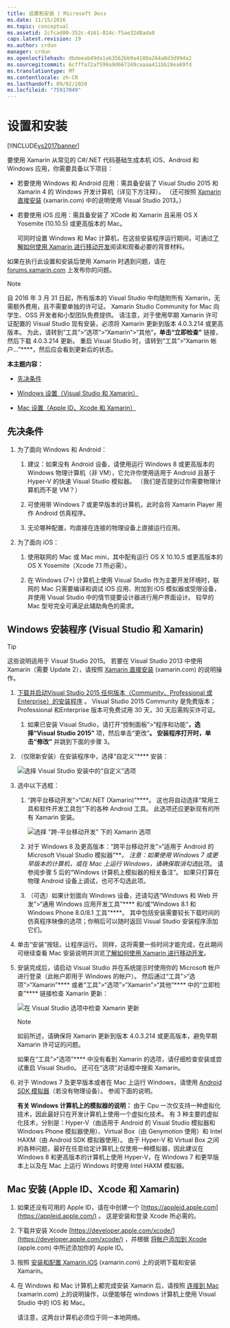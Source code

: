 ```yaml
---
title: 设置和安装 | Microsoft Docs
ms.date: 11/15/2016
ms.topic: conceptual
ms.assetid: 2cfcad00-352c-4161-814c-f5ae32d8ada8
caps.latest.revision: 19
ms.author: crdun
manager: crdun
ms.openlocfilehash: dbdeeab49da1a63562bb9a4188a264a8d3d99da2
ms.sourcegitcommit: 6cfffa72af599a9d667249caaaa411bb28ea69fd
ms.translationtype: MT
ms.contentlocale: zh-CN
ms.lasthandoff: 09/02/2020
ms.locfileid: "75917049"
---
```

# <a name="setup-and-install"></a>设置和安装
[!INCLUDE[vs2017banner](../includes/vs2017banner.md)]

要使用 Xamarin 从常见的 C#/.NET 代码基础生成本机 iOS、Android 和 Windows 应用，你需要具备以下项目：  
  
- 若要使用 Windows 和 Android 应用：需具备安装了 Visual Studio 2015 和 Xamarin 4 的 Windows 开发计算机（详见下方注释）。 （还可按照 [Xamarin 直接安装](https://developer.xamarin.com/guides/cross-platform/getting_started/requirements/#install) (xamarin.com) 中的说明使用 Visual Studio 2013。）   
  
- 若要使用 iOS 应用：需具备安装了 XCode 和 Xamarin 且采用 OS X Yosemite (10.10.5) 或更高版本的 Mac。  
  
  可同时设置 Windows 和 Mac 计算机，在这些安装程序运行期间，可通过[了解如何使用 Xamarin 进行移动开发](../cross-platform/learn-about-mobile-development-with-xamarin.md)阅读和观看必要的背景材料。  
 
如果在执行此设置和安装后使用 Xamarin 时遇到问题，请在 [ forums.xamarin.com](https://forums.xamarin.com/) 上发布你的问题。
  
> [!NOTE]
> 自 2016 年 3 月 31 日起，所有版本的 Visual Studio 中均随附所有 Xamarin，无需额外费用，且不需要单独的许可证。 Xamarin Studio Community for Mac 向学生、OSS 开发者和小型团队免费提供。 请注意，对于使用早期 Xamarin 许可证配置的 Visual Studio 现有安装，必须将 Xamarin 更新到版本 4.0.3.214 或更高版本。 为此，请转到“工具”>“选项”>“Xamarin”>“其他”****，单击“立即检查”**** 链接，然后下载 4.0.3.214 更新。 重启 Visual Studio 时，请转到“工具”>“Xamarin 帐户...”****，然后应会看到更新后的状态。  
  
 **本主题内容：**  
  
- [先决条件](#prereq)  
  
- [Windows 设置（Visual Studio 和 Xamarin）](#windows)  
  
- [Mac 设置（Apple ID、Xcode 和 Xamarin）](#mac)  
  
## <a name="pre-requisites"></a><a name="prereq"></a> 先决条件  
  
1. 为了面向 Windows 和 Android：  
  
    1. 建议：如果没有 Android 设备，请使用运行 Windows 8 或更高版本的 Windows 物理计算机（非 VM），它允许你使用适用于 Android 且基于 Hyper-V 的快速 Visual Studio 模拟器。 （我们是否提到过你需要物理计算机而不是 VM？）  
  
    1. 可使用带 Windows 7 或更早版本的计算机，此时会将 Xamarin Player 用作 Android 仿真程序。 
    
    1. 无论哪种配置，均直接在连接的物理设备上直接运行应用。  
  
1. 为了面向 iOS：  
  
    1. 使用联网的 Mac 或 Mac mini，其中配有运行 OS X 10.10.5 或更高版本的 OS X Yosemite（Xcode 7.1 所必需）。  
  
    1. 在 Windows (7+) 计算机上使用 Visual Studio 作为主要开发环境时，联网的 Mac 只需要编译和调试 iOS 应用、附加到 iOS 模拟器或受限设备，并使用 Visual Studio 中的情节提要设计器进行用户界面设计。 较早的 Mac 型号完全可满足此辅助角色的需求。  
  
## <a name="windows-setup-visual-studio-and-xamarin"></a><a name="windows"></a> Windows 安装程序 (Visual Studio 和 Xamarin)   
  
> [!TIP]
> 这些说明适用于 Visual Studio 2015。 若要在 Visual Studio 2013 中使用 Xamarin（需要 Update 2），请按照 [ Xamarin 直接安装](https://developer.xamarin.com/guides/cross-platform/getting_started/requirements/#install) (xamarin.com) 的说明操作。  
  
1. [下载并启动Visual Studio 2015 任何版本（Community、Professional 或 Enterprise）的安装程序](https://www.visualstudio.com/downloads/download-visual-studio-vs.aspx) 。 Visual Studio 2015 Community 是免费版本；Professional 和Enterprise 版本可免费试用 30 天，30 天后需购买许可证。  
  
   1. 如果已安装 Visual Studio，请打开“控制面板”>“程序和功能”****，选择“Visual Studio 2015”**** 项，然后单击“更改”****。 安装程序打开时，单击“修改”**** 并跳到下面的步骤 3。  
  
2. （仅限新安装）在安装程序中，选择“自定义”**** 安装：  
  
    ![选择 Visual Studio 安装中的“自定义”选项](../cross-platform/media/cross-plat-xamarin-setup-1.png "跨 X-plat Xamarin 安装程序1")  
  
3. 选中以下选框：  
  
   1. “跨平台移动开发”>“C#/.NET (Xamarin)”****。 这也将自动选择“常用工具和软件开发工具包”下的各种 Android 工具。 此选项还应更新现有的所有 Xamarin 安装。  
  
        ![选择 "跨&#45;平台移动开发" 下的 Xamarin 选项](../cross-platform/media/cross-plat-xamarin-setup-2.png "跨 X-plat Xamarin 安装程序2")  
  
   2. 对于 Windows 8 及更高版本：“跨平台移动开发”>“适用于 Android 的 Microsoft Visual Studio 模拟器”****。 注意：如果使用 Windows 7 或更早版本的计算机，或在 Mac 上运行 Windows，请确保*取消勾选*此项。 请参阅步骤 5 后的“Windows 计算机上模拟器的相关备注”。 如果只打算在物理 Android 设备上调试，也可不勾选此项。  
  
   3. （可选）如果计划面向 Windows 设备，还请勾选“Windows 和 Web 开发”>“通用 Windows 应用开发工具”**** 和/或“Windows 8.1 和 Windows Phone 8.0/8.1 工具”****。 其中包括安装需要较长下载时间的仿真程序映像的选项；你稍后可以随时返回 Visual Studio 安装程序添加它们。  
  
4. 单击“安装”按钮，让程序运行。 同样，这将需要一些时间才能完成，在此期间可继续查看 Mac 安装说明并浏览[了解如何使用 Xamarin 进行移动开发](../cross-platform/learn-about-mobile-development-with-xamarin.md)。  
  
5. 安装完成后，请启动 Visual Studio 并在系统提示时使用你的 Microsoft 帐户进行登录（此帐户即用于 Windows 的帐户）。 然后通过“工具”>“选项”>“Xamarin”**** 或者“工具”>“选项”>“Xamarin”>“其他”**** 中的“立即检查”**** 链接检查 Xamarin 更新：  
  
    ![在 Visual Studio 选项中检查 Xamarin 更新](../cross-platform/media/cross-plat-xamarin-setup-3.png "跨 X-plat Xamarin 安装程序3")  
  
   > [!NOTE]
   > 如前所述，请确保将 Xamarin 更新到版本 4.0.3.214 或更高版本，避免早期 Xamarin 许可证的问题。  

   如果在“工具”>“选项”**** 中没有看到 Xamarin 的选项，请仔细检查安装或尝试重启 Visual Studio。 还可在“选项”对话框中搜索 Xamarin。
      
6. 对于 Windows 7 及更早版本或者在 Mac 上运行 Windows，请使用 [Android SDK 模拟器](https://developer.xamarin.com/guides/android/deployment,_testing,_and_metrics/debug-on-emulator/android-sdk-emulator/)（若没有物理设备）。 参阅下面的说明。  
  
   **有关 Windows 计算机上的模拟器的说明：** 由于 Cpu 一次仅支持一种虚拟化技术，因此最好只在开发计算机上使用一个虚拟化技术。 有 3 种主要的虚拟化技术，分别是：Hyper-V（由适用于 Android 的 Visual Studio 模拟器和 Windows Phone 模拟器使用）、Virtual Box（由 Genymotion 使用）和 Intel HAXM（由 Android SDK 模拟器使用）。 由于 Hyper-V 和 Virtual Box 之间的各种问题，最好在任意给定计算机上仅使用一种模拟器，因此建议在 Windows 8 和更高版本的计算机上使用 Hyper-V，在 Windows 7 和更早版本上以及在 Mac 上运行 Windows 时使用 Intel HAXM 模拟器。  
  
## <a name="mac-setup-apple-id-xcode-and-xamarin"></a><a name="mac"></a> Mac 安装 (Apple ID、Xcode 和 Xamarin)   
  
1. 如果还没有可用的 Apple ID，请在中创建一个 [https://appleid.apple.com](https://appleid.apple.com/) 。 这是安装和登录 Xcode 所必需的。  
  
2. 下载并安装 Xcode  [https://developer.apple.com/xcode/](https://developer.apple.com/xcode/) ，并根据 [将帐户添加到 Xcode](https://developer.apple.com/library/content/documentation/IDEs/Conceptual/AppStoreDistributionTutorial/AddingYourAccounttoXcode/AddingYourAccounttoXcode.html#//apple_ref/doc/uid/TP40013839-CH40-SW1) (apple.com) 中所述添加你的 Apple ID。  
  
3. 按照 [安装和配置 Xamarin.iOS](/xamarin/ios/get-started/installation/mac) (xamarin.com) 上的说明下载和安装 Xamarin。  
  
4. 在 Windows 和 Mac 计算机上都完成安装 Xamarin 后，请按照 [连接到 Mac](/xamarin/ios/get-started/installation/windows/connecting-to-mac/) (xamarin.com) 上的说明操作，以便能够在 windows 计算机上使用 Visual Studio 中的 IOS 和 Mac。  
  
     请注意，这两台计算机必须位于同一本地网络。
